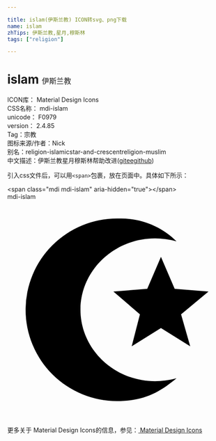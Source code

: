 ```yaml
---

title: islam(伊斯兰教) ICON转svg、png下载
name: islam
zhTips: 伊斯兰教,星月,穆斯林
tags: ["religion"]

---
```


# islam  <small style="font-size: 60%;font-weight: 100">伊斯兰教</small>


<div class="detail-page">
<p>
<span>
ICON库：
<span class="badge-secondary badge">Material Design Icons</span> 
</span>
<br/>
<span>
CSS名称：
<span class="badge-secondary badge">mdi-islam</span> 
</span>
<br/>
<span>
unicode：
<span class="badge-secondary badge">F0979</span> 
<copy-btn content='F0979' btn-title=""></copy-btn>
<copy-btn :content='String.fromCodePoint(parseInt("F0979", 16))' btn-title="复制U"></copy-btn>
</span>
<br/>
<span>
version：
<span class="badge-secondary badge">2.4.85</span> 
</span><br/><span>Tag：<span class="badge-light badge"><router-link to="/tags/religion.html">宗教</router-link></span></span>
<br/>
<span>图标来源/作者：<span class="badge-light badge">Nick</span></span> 
<br/>
<span>别名：<span class="badge-light badge">religion-islamic</span><span class="badge-light badge">star-and-crescent</span><span class="badge-light badge">religion-muslim</span></span><br/><span class="zh-detail">中文描述：<span class="badge-primary badge">伊斯兰教</span><span class="badge-primary badge">星月</span><span class="badge-primary badge">穆斯林</span><span class="help-link"><span>帮助改进</span>(<a href="https://gitee.com/liuwave/icon-helper/edit/master/json/material/islam.json" target="_blank" rel="noopener noreferrer">gitee</a><a href="https://github.com/liuwave/icon-helper/edit/master/json/material/islam.json" target="_blank" rel="noopener noreferrer">github</a></span>)</span><br/>
</p>
</div>
<div class="alert alert-dark">
  <i class="mdi mdi-islam mdi-48px"></i>
  <i class="mdi mdi-islam mdi-36px"></i>
  <i class="mdi mdi-islam mdi-24px"></i>
  <i class="mdi mdi-islam mdi-18px"></i>
</div>
<div>
  <p>引入css文件后，可以用<code>&lt;span&gt;</code>包裹，放在页面中。具体如下所示：    
  </p>
  <div class="alert alert-primary" style="font-size: 14px">
    &lt;span class="mdi mdi-islam" aria-hidden="true"&gt;&lt;/span&gt;
    <copy-btn content='<span class="mdi mdi-islam" aria-hidden="true"></span>'></copy-btn>
  </div>
  <div class="alert alert-secondary">
    <i class="mdi mdi-islam"
    style="font-size: 24px"
    aria-hidden="true"></i> mdi-islam
    <copy-btn content="mdi-islam" btn-title="复制图标名称"></copy-btn>
  </div>
</div>
<div id="svg" class="svg-wrap">
<svg xmlns="http://www.w3.org/2000/svg" viewBox="0 0 24 24"><path d="M12.3,2C12.2,2 12.1,2 12,2A10,10 0 0,0 2,12A10,10 0 0,0 12,22C15,22 16.7,21 18.5,19.5C13,21 8,17 8,12C8,7 13,3 18.5,4.5C16.86,2.86 14.62,1.96 12.3,2M16.8,6.2L15.3,9.7L11.6,10L14.5,12.5L13.6,16L16.8,14L20,16L19,12.5L22,10L18.3,9.7L16.8,6.2Z" /></svg>
</div>
<detail full-name='mdi-islam'></detail>
    
<div><p>更多关于 Material Design Icons的信息，参见：<a target="_blank" href="https://iconhelper.cn/material.html"> Material Design Icons</a>
</p></div>
